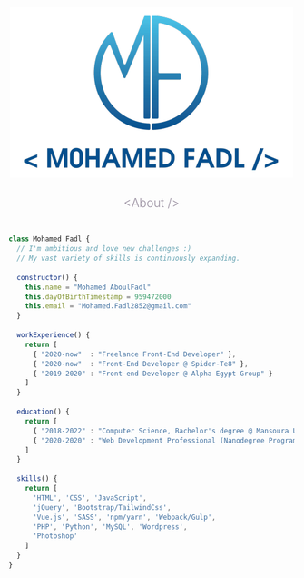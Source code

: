 <p align="center">
  <img src="fadl.png" alt="Mohamed Fadl" />
</p>

<h2 align="center" style="font-weight: 300; color: #988e9f; margin-bottom: 25px;">&lt;About /&gt;</h2>

```javascript

class Mohamed Fadl {
  // I'm ambitious and love new challenges :)
  // My vast variety of skills is continuously expanding.

  constructor() {
    this.name = "Mohamed AboulFadl"
    this.dayOfBirthTimestamp = 959472000
    this.email = "Mohamed.Fadl2852@gmail.com"
  }

  workExperience() {
    return [
      { "2020-now"  : "Freelance Front-End Developer" },
      { "2020-now"  : "Front-End Developer @ Spider-Te8" },
      { "2019-2020" : "Front-end Developer @ Alpha Egypt Group" }
    ]      
  }

  education() {
    return [
      { "2018-2022" : "Computer Science, Bachelor's degree @ Mansoura University" },
      { "2020-2020" : "Web Development Professional (Nanodegree Program) @ Udacity - 4 Months" }
    ]
  }
  
  skills() {
    return [ 
      'HTML', 'CSS', 'JavaScript',
      'jQuery', 'Bootstrap/TailwindCss',
      'Vue.js', 'SASS', 'npm/yarn', 'Webpack/Gulp',
      'PHP', 'Python', 'MySQL', 'Wordpress',
      'Photoshop'
    ]
  }
}
```
